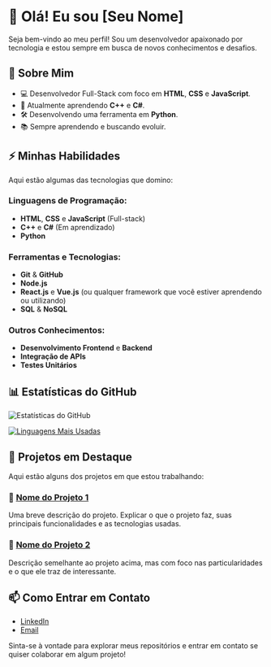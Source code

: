 # 👋 Olá! Eu sou [Seu Nome]

Seja bem-vindo ao meu perfil! Sou um desenvolvedor apaixonado por tecnologia e estou sempre em busca de novos conhecimentos e desafios.

## 🚀 Sobre Mim
- 💻 Desenvolvedor Full-Stack com foco em **HTML**, **CSS** e **JavaScript**.
- 🔧 Atualmente aprendendo **C++** e **C#**.
- 🛠️ Desenvolvendo uma ferramenta em **Python**.
- 📚 Sempre aprendendo e buscando evoluir.

## ⚡ Minhas Habilidades
Aqui estão algumas das tecnologias que domino:

### Linguagens de Programação:
- **HTML**, **CSS** e **JavaScript** (Full-stack)
- **C++** e **C#** (Em aprendizado)
- **Python**

### Ferramentas e Tecnologias:
- **Git** & **GitHub**
- **Node.js**
- **React.js** e **Vue.js** (ou qualquer framework que você estiver aprendendo ou utilizando)
- **SQL** & **NoSQL**
  
### Outros Conhecimentos:
- **Desenvolvimento Frontend** e **Backend**
- **Integração de APIs**
- **Testes Unitários**
  
## 📊 Estatísticas do GitHub

![Estatísticas do GitHub](https://github-readme-stats.vercel.app/api?username=seuusuario&show_icons=true&theme=radical)

[![Linguagens Mais Usadas](https://github-readme-stats.vercel.app/api/top-langs/?username=seuusuario&layout=compact&theme=radical)](https://github.com/seuusuario/github-readme-stats)

## 🚧 Projetos em Destaque

Aqui estão alguns dos projetos em que estou trabalhando:

### 🔨 [Nome do Projeto 1](https://github.com/seuusuario/projeto1)
Uma breve descrição do projeto. Explicar o que o projeto faz, suas principais funcionalidades e as tecnologias usadas.

### 🔨 [Nome do Projeto 2](https://github.com/seuusuario/projeto2)
Descrição semelhante ao projeto acima, mas com foco nas particularidades e o que ele traz de interessante.

## 📫 Como Entrar em Contato

- [LinkedIn](https://linkedin.com/in/seuusuario)
- [Email](mailto:seuemail@example.com)

Sinta-se à vontade para explorar meus repositórios e entrar em contato se quiser colaborar em algum projeto!
